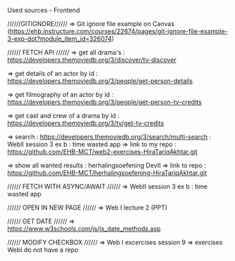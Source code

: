 Used sources - Frontend


//////GITIGNORE//////
=> Git ignore file example on Canvas
(https://ehb.instructure.com/courses/22674/pages/git-ignore-file-example-3-exp-dot?module_item_id=326074)



////// FETCH API //////
=> get all drama's : https://developers.themoviedb.org/3/discover/tv-discover

=> get details of an actor by id : https://developers.themoviedb.org/3/people/get-person-details

=> get filmography of an actor by id : https://developers.themoviedb.org/3/people/get-person-tv-credits

=> get cast and crew of a drama by id : https://developers.themoviedb.org/3/tv/get-tv-credits

=> search : https://developers.themoviedb.org/3/search/multi-search
          : WebII session 3 ex b : time wasted app 
            => link to my repo : https://github.com/EHB-MCT/web2-exercises-HiraTariqAkhtar.git



=> show all wanted results : herhalingsoefening DevII
    => link to repo : https://github.com/EHB-MCT/herhalingsoefening-HiraTariqAkhtar.git



////// FETCH WITH ASYNC/AWAIT //////
=> WebII session 3 ex b : time wasted app



////// OPEN IN NEW PAGE //////
=> Web I lecture 2 (PPT)



////// GET DATE //////
=> https://www.w3schools.com/js/js_date_methods.asp


////// MODIFY CHECKBOX //////
=> Web I excercises session 9
  => exercises WebI do not have a repo